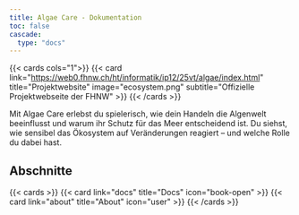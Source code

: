 ```yaml
---
title: Algae Care - Dokumentation
toc: false
cascade:
  type: "docs"
---
```


{{< cards cols="1">}}
  {{< card link="https://web0.fhnw.ch/ht/informatik/ip12/25vt/algae/index.html" title="Projektwebsite" image="ecosystem.png" subtitle="Offizielle Projektwebseite der FHNW" >}}
{{< /cards >}}

Mit Algae Care erlebst du spielerisch, wie dein Handeln die Algenwelt beeinflusst und warum ihr Schutz für das Meer
entscheidend ist. Du siehst, wie sensibel das Ökosystem auf Veränderungen reagiert – und welche Rolle du dabei hast.

## Abschnitte

{{< cards >}}
{{< card link="docs" title="Docs" icon="book-open" >}}
{{< card link="about" title="About" icon="user" >}}
{{< /cards >}}